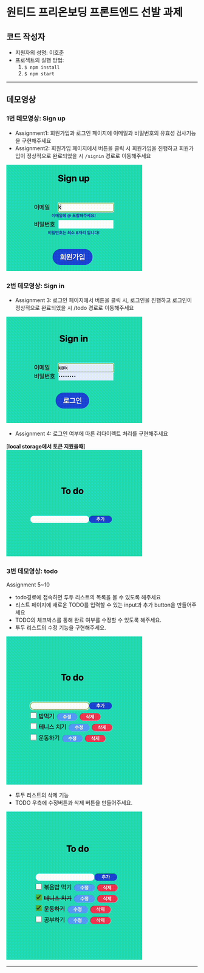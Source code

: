 # 원티드 프리온보딩 프론트엔드 선발 과제
## 코드 작성자
+  지원자의 성명: 이호준
+ 프로젝트의 실행 방법: 
  1. `$ npm install`
  2. `$ npm start`
---
## 데모영상
### 1번 데모영상: Sign up
- Assignment1: 회원가입과 로그인 페이지에 이메일과 비밀번호의 유효성 검사기능을 구현해주세요
- Assignment2: 회원가입 페이지에서 버튼을 클릭 시 회원가입을 진행하고 회원가입이 정상적으로 완료되었을 시 `/signin` 경로로 이동해주세요

![speedup](./assets/speed_signup.gif)

### 2번 데모영상: Sign in
- Assignment 3: 로그인 페이지에서 버튼을 클릭 시, 로그인을 진행하고 로그인이 정상적으로 완료되었을 시 /todo 경로로 이동해주세요

![signin](./assets/speed_signin.gif)


- Assignment 4: 로그인 여부에 따른 리다이렉트 처리를 구현해주세요

[__local storage에서 토큰 지웠을때__] <br>
![redirection](./assets/redirection.gif)

### 3번 데모영상: todo
Assignment 5~10
+ todo경로에 접속하면 투두 리스트의 목록을 볼 수 있도록 해주세요
+ 리스트 페이지에 새로운 TODO를 입력할 수 있는 input과 추가 button을 만들어주세요
+ TODO의 체크박스를 통해 완료 여부를 수정할 수 있도록 해주세요.
+ 투두 리스트의 수정 기능을 구현해주세요.

![todo](./assets/todo.gif)


+ 투두 리스트의 삭제 기능
+ TODO 우측에 수정버튼과 삭제 버튼을 만들어주세요. 

![todo](./assets/remove_speed.gif)

--- 


